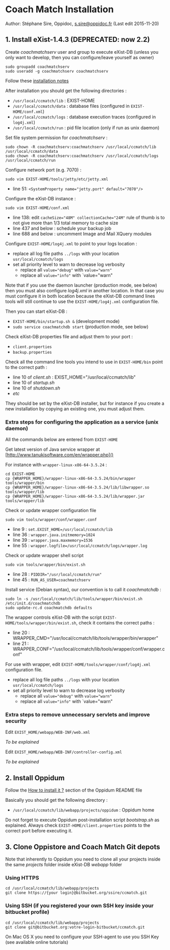 Coach Match Installation
========================

Author: Stéphane Sire, Oppidoc, <s.sire@oppidoc.fr> (Last edit 2015-11-20)

## 1. Install eXist-1.4.3 (DEPRECATED: now 2.2)

Create _coachmatchserv_ user and group to execute eXist-DB (unless you only want to develop, then you can configure/leave yourself as owner)

    sudo groupadd coachmatchserv
    sudo useradd -g coachmatchserv coachmatchserv

Follow these [installation notes](https://github.com/ssire/oppidum/wiki/exist-db-installation-notes)

After installation you should get the following directories :

- `/usr/local/ccmatch/lib` : EXIST-HOME
- `/usr/local/ccmatch/data` : database files (configured in `EXIST-HOME/conf.xml`)
- `/usr/local/ccmatch/logs` : database execution traces (configured in `log4j.xml`)
- `/usr/local/ccmatch/run` : pid file location (only if run as unix daemon)

Set file system permission for _coachmatchserv_ :

    sudo chown -R coachmatchserv:coachmatchserv /usr/local/ccmatch/lib /usr/local/ccmatch/data
    sudo chown -R coachmatchserv:coachmatchserv /usr/local/ccmatch/logs /usr/local/ccmatch/run

Configure network port (e.g. 7070) :

    sudo vim EXIST-HOME/tools/jetty/etc/jetty.xml
    
- line 51: `<SystemProperty name="jetty.port" default="7070"/>`

Configure the eXist-DB instance :

    sudo vim EXIST-HOME/conf.xml

- line 138: edit `cacheSize="48M" collectionCache="24M"` rule of thumb is to not give more than 1/3 total memory to cache size
- line 437 and below : schedule your backup job
- line 688 and below : uncomment Image and Mail XQuery modules

Configure `EXIST-HOME/log4j.xml` to point to your logs location :

- replace all log file paths `../logs` with your location `usr/local/ccmatch/logs`
- set all priority level to warn to decrease log verbosity 
    - replace all `value="debug"` with `value="warn"`
    - replace all `value="info"` with `value="warn"

Note that if you use the daemon launcher (production mode, see below) then you must also configure _log4j.xml_ in another location. In that case you must configure it in both location because the eXist-DB command lines tools will still continue to use the `EXIST-HOME/log4j.xml` configuration file.

Then you can start eXist-DB :

- `EXIST-HOME/bin/startup.sh &` (development mode)
- `sudo service coachmatchdb start` (production mode, see below)

Check eXist-DB properties file and adjust them to your port :

- `client.properties`
- `backup.properties`

Check all the command line tools you intend to use in `EXIST-HOME/bin` point to the correct path :

- line 10 of _client.sh_ : EXIST_HOME="/usr/local/ccmatch/lib"
- line 10 of _startup.sh_ 
- line 10 of _shutdown.sh_ 
- _etc_

They should be set by the eXist-DB installer, but for instance if you create a new installation by copying an existing one, you must adjust them.

### Extra steps for configuring the application as a service (unix daemon)

All the commands below are entered from `EXIST-HOME`

Get latest version of Java service wrapper at [http://www.tanukisoftware.com/en/wrapper.php]()

For instance with `wrapper-linux-x86-64-3.5.24` :

    cd EXIST-HOME
    cp {WRAPPER_HOME}/wrapper-linux-x86-64-3.5.24/bin/wrapper tools/wrapper/bin
    cp {WRAPPER_HOME}/wrapper-linux-x86-64-3.5.24/lib/libwrapper.so tools/wrapper/lib
    cp {WRAPPER_HOME}/wrapper-linux-x86-64-3.5.24/lib/wrapper.jar tools/wrapper/lib

Check or update wrapper configuration file 

    sudo vim tools/wrapper/conf/wrapper.conf
    
- line 9 : `set.EXIST_HOME=/usr/local/ccmatch/lib`
- line 36 : `wrapper.java.initmemory=1024`
- line 39 : `wrapper.java.maxmemory=1536`
- line 55 : `wrapper.logfile=/usr/local/ccmatch/logs/wrapper.log`

Check or update wrapper shell script 

    sudo vim tools/wrapper/bin/exist.sh
    
- line 28 : `PIDDIR="/usr/local/ccmatch/run"`
- line 45 : `RUN_AS_USER=coachmatchserv`

Install service (Debian syntax), our convention is to call it _coachmatchdb_ :

    sudo ln -s /usr/local/ccmatch/lib/tools/wrapper/bin/exist.sh /etc/init.d/coachmatchdb
    sudo update-rc.d coachmatchdb defaults

The wrapper controls eXist-DB with the script `EXIST-HOME/tools/wrapper/bin/exist.sh`, check it contains the correct paths :

- line 20 : WRAPPER_CMD="/usr/local/ccmatch/lib/tools/wrapper/bin/wrapper"
- line 21 : WRAPPER_CONF="/usr/local/ccmatch/lib/tools/wrapper/conf/wrapper.conf" 

For use with wrapper, edit `EXIST-HOME/tools/wrapper/conf/log4j.xml` configuration file.

- replace all log file paths `../logs` with your location `usr/local/ccmatch/logs`
- set all priority level to warn to decrease log verbosity 
    - replace all `value="debug"` with `value="warn"`
    - replace all `value="info"` with `value="warn"
    
### Extra steps to remove unnecessary servlets and improve security

Edit `EXIST_HOME/webapp/WEB-INF/web.xml` 

_To be explained_

Edit `EXIST_HOME/webapp/WEB-INF/controller-config.xml`

_To be explained_

## 2. Install Oppidum

Follow the [How to install it ?](http://www.github.com/ssire/oppidum/) section of the Oppidum README file

Basically you should get the following directory :

- `/usr/local/ccmatch/lib/webapp/projects/oppidum` : Oppidum home

Do not forget to execute Oppidum post-installation script _bootstrap.sh_ as explained. Always check `EXIST-HOME/client.properties` points to the correct port before executing it. 

## 3. Clone Oppistore and Coach Match Git depots

Note that inherently to Oppidum you need to clone all your projects inside the same _projects_ folder inside eXist-DB _webapp_ folder

### Using HTTPS

    cd /usr/local/ccmatch/lib/webapp/projects
    git clone https://{your login}@bitbucket.org/ssire/ccmatch.git

### Using SSH (if you registered your own SSH key inside your bitbucket profile)

    cd /usr/local/ccmatch/lib/webapp/projects
    git clone git@bitbucket.org:votre-login-bitbucket/ccmatch.git

On Mac OS X you need to configure your SSH-agent to use you SSH Key (see available online tutorials)
